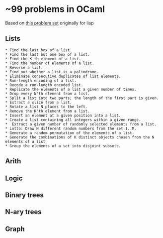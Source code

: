 # ~99 problems in OCaml

Based on [this problem set](http://www.ic.unicamp.br/~meidanis/courses/mc336/2006s2/funcional/L-99_Ninety-Nine_Lisp_Problems.html) originally for lisp

## Lists
    * Find the last box of a list.
    * Find the last but one box of a list. 
    * Find the K'th element of a list.
    * Find the number of elements of a list.
    * Reverse a list.
    * Find out whether a list is a palindrome.
    * Eliminate consecutive duplicates of list elements.
    * Run-length encoding of a list.
    * Decode a run-length encoded list.
    * Replicate the elements of a list a given number of times.
    * Drop every N'th element from a list.
    * Split a list into two parts; the length of the first part is given.
    * Extract a slice from a list.
    * Rotate a list N places to the left.
    * Remove the K'th element from a list.
    * Insert an element at a given position into a list.
    * Create a list containing all integers within a given range.
    *  Extract a given number of randomly selected elements from a list.
    * Lotto: Draw N different random numbers from the set 1..M.
    * Generate a random permutation of the elements of a list.
    * Generate the combinations of K distinct objects chosen from the N elements of a list
    * Group the elements of a set into disjoint subsets.

## Arith

## Logic

## Binary trees

## N-ary trees

## Graph
